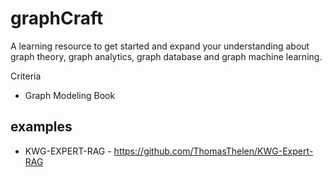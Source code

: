 # graphCraft

A learning resource to get started and expand your understanding about graph theory, graph analytics, graph database and graph machine learning.

Criteria

- Graph Modeling Book 


## examples
- KWG-EXPERT-RAG - https://github.com/ThomasThelen/KWG-Expert-RAG